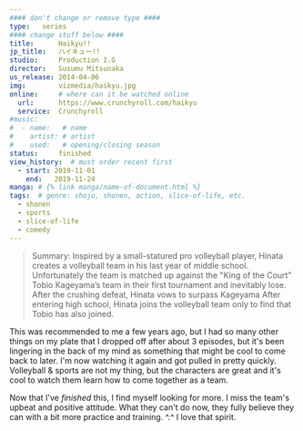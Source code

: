 ```yaml
---
#### don't change or remove type ####
type:   series
#### change stuff below ####
title:      Haikyu!!
jp_title:   ハイキュー!!
studio:     Production I.G
director:   Susumu Mitsunaka
us_release: 2014-04-06 
img:        vizmedia/haikyu.jpg  
online:     # where can it be watched online
  url:      https://www.crunchyroll.com/haikyu
  service:  Crunchyroll
#music:
#  - name:   # name
#    artist: # artist
#    used:   # opening/closing season
status:     finished
view_history:  # must order recent first
  - start: 2019-11-01 
    end:   2019-11-24
manga: # {% link manga/name-of-document.html %}
tags:  # genre: shojo, shonen, action, slice-of-life, etc.
  - shonen
  - sports
  - slice-of-life
  - comedy
---
```


> Summary: 
> Inspired by a small-statured pro volleyball player, Hinata creates a volleyball team in his last year of middle school. Unfortunately the team is matched up against the "King of the Court" Tobio Kageyama’s team in their first tournament and inevitably lose. After the crushing defeat, Hinata vows to surpass Kageyama After entering high school, Hinata joins the volleyball team only to find that Tobio has also joined.

This was recommended to me a few years ago, but I had so many other things on my plate that I dropped off after about 3 episodes, but it's been lingering in the back of my mind as something that might be cool to come back to later. I'm now watching it again and got pulled in pretty quickly. Volleyball & sports are not my thing, but the characters are great and it's cool to watch them learn how to come together as a team. 

Now that I've *finished* this, I find myself looking for more. I miss the team's upbeat and positive attitude. What they can't do now, they fully believe they can with a bit more practice and training. ^.^ I love that spirit. 
